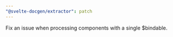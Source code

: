 ```yaml
---
"@svelte-docgen/extractor": patch
---
```


Fix an issue when processing components with a single $bindable.
